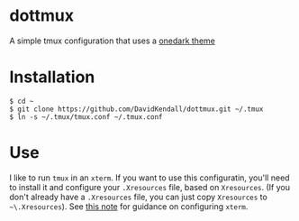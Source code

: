 # dottmux
A simple tmux configuration that uses 
a [onedark theme](https://github.com/bk2dcradle/dotfiles/blob/master/tmux/themes/tmux.onedark.sh)

# Installation

``` shell-session
$ cd ~
$ git clone https://github.com/DavidKendall/dottmux.git ~/.tmux
$ ln -s ~/.tmux/tmux.conf ~/.tmux.conf
```
# Use
I like to run `tmux` in an `xterm`. If you want to use
this configuratin, you'll need to install it and configure your `.Xresources` file, based on
`Xresources`.  (If you don't already have a `.Xresources` file, you can just
copy `Xresources` to `~\.Xresources`). See [this
note](http://www.futurile.net/2016/06/14/xterm-setup-and-truetype-font-configuration/)
for guidance on configuring `xterm`.

